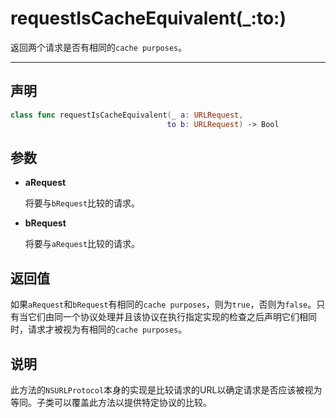 # requestIsCacheEquivalent(_:to:)

返回两个请求是否有相同的`cache purposes`。

---
## 声明

```swift
class func requestIsCacheEquivalent(_ a: URLRequest, 
                                   to b: URLRequest) -> Bool
```

## 参数

* **aRequest**

  将要与`bRequest`比较的请求。

* **bRequest**

  将要与`aRequest`比较的请求。

## 返回值

如果`aRequest`和`bRequest`有相同的`cache purposes`，则为`true`，否则为`false`。只有当它们由同一个协议处理并且该协议在执行指定实现的检查之后声明它们相同时，请求才被视为有相同的`cache purposes`。

## 说明

此方法的`NSURLProtocol`本身的实现是比较请求的URL以确定请求是否应该被视为等同。子类可以覆盖此方法以提供特定协议的比较。
